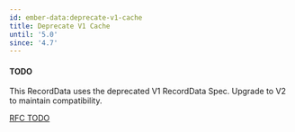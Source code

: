```yaml
---
id: ember-data:deprecate-v1-cache
title: Deprecate V1 Cache
until: '5.0'
since: '4.7'
---
```


#### TODO

This RecordData uses the deprecated V1 RecordData Spec. Upgrade to V2 to maintain compatibility.

[RFC TODO](TODO)
